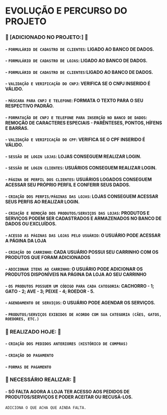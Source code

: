 # EVOLUÇÃO E PERCURSO DO PROJETO

### 🔨 [ADICIONADO NO PROJETO:] 🔨
#### - `FORMULÁRIO DE CADASTRO DE CLIENTES`: LIGADO AO BANCO DE DADOS.
#### - `FORMULÁRIO DE CADASTRO DE LOJAS`: LIGADO AO BANCO DE DADOS.
#### - `FORMULÁRIO DE CADASTRO DE CLIENTES`:LIGADO AO BANCO DE DADOS.
#### - `VALIDAÇÃO E VERIFICAÇÃO DO CNPJ`: VERIFICA SE O CNPJ INSERIDO É VÁLIDO.
#### - `MÁSCARA PARA CNPJ E TELEFONE`: FORMATA O TEXTO PARA O SEU RESPECTIVO PADRÃO.
#### - `FORMATAÇÃO DE CNPJ E TELEFONE PARA INSERÇÃO NO BANCO DE DADOS`:  REMOÇÃO DE CARACTERES ESPECIAIS - PARÊNTESES, PONTOS, HÍFENS E BARRAS.
#### - `VALIDAÇÃO E VERIFICAÇÃO DO CPF`: VERIFICA SE O CPF INSERIDO É VÁLIDO.
#### - `SESSÃO DE LOGIN LOJAS`: LOJAS CONSEGUEM REALIZAR LOGIN.
#### - `SESSÃO DE LOGIN CLIENTES`: USUÁRIOS CONSEGUEM REALIZAR LOGIN.
#### - `PÁGINA DE PERFIL DOS CLIENTES`: USUÁRIOS LOGADOS CONSEGUEM ACESSAR SEU PRÓPRIO PERFIL E CONFERIR SEUS DADOS.
#### - `CRIAÇÃO DOS PERFIS/PÁGINAS DAS LOJAS`: LOJAS CONSEGUEM ACESSAR SEUS PERFIS AO REALIZAR LOGIN.
#### - `CRIAÇÃO E REMOÇÃO DOS PRODUTOS/SERVIÇOS DAS LOJAS`: PRODUTOS E SERVIÇOS PODEM SER CADASTRADOS E ARMAZENADOS NO BANCO DE DADOS OU EXCLUÍDOS.
#### - `ACESSO AS PÁGINAS DAS LOJAS PELO USUÁRIO`: O USUÁRIO PODE ACESSAR A PÁGINA DA LOJA
#### - `CRIAÇÃO DO CARRINHO`: CADA USUÁRIO POSSUI SEU CARRINHO COM OS PRODUTOS QUE FORAM ADICIONADOS
#### - `ADICIONAR ITENS AO CARRINHO`: O USUÁRIO PODE ADICIONAR OS PRODUTOS DISPONÍVEIS NA PÁGINA DA LOJA AO SEU CARRINHO
#### - `OS PRODUTOS POSSUEM UM CÓDIGO PARA CADA CATEGORIA`: CACHORRO - 1; GATO - 2; AVE - 3; PEIXE - 4; ROEDOR - 5.
#### - `AGENDAMENTO DE SERVIÇOS`: O USUÁRIO PODE AGENDAR OS SERVIÇOS.
#### - `PRODUTOS/SERVIÇOS EXIBIDOS DE ACORDO COM SUA CATEGORIA (CÃES, GATOS, ROEDORES, ETC.)`


### 🚧 REALIZADO HOJE: 🚧
#### - `CRIAÇÃO DOS PEDIDOS ANTERIORES (HISTÓRICO DE COMPRAS)`
#### - `CRIAÇÃO DO PAGAMENTO`
#### - `FORMAS DE PAGAMENTO`


### 🚧 NECESSÁRIO REALIZAR: 🚧
#### - SÓ FALTA AGORA A LOJA TER ACESSO AOS PEDIDOS DE PRODUTOS/SERVIÇOS E PODER ACEITAR OU RECUSÁ-LOS.


```
ADICIONA O QUE ACHA QUE AINDA FALTA.
```